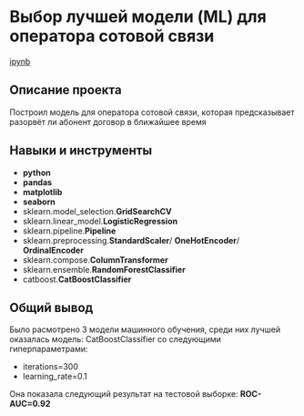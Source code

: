 # Выбор лучшей модели (ML) для оператора сотовой связи

[ipynb](https://github.com/satysh/portfolio/blob/main/telecom/project.ipynb)

## Описание проекта

Построил модель для оператора сотовой связи, которая предсказывает разорвёт ли абонент договор в ближайшее время

## Навыки и инструменты

- **python**
- **pandas**
- **matplotlib**
- **seaborn**
- sklearn.model_selection.**GridSearchCV**
- sklearn.linear_model.**LogisticRegression**
- sklearn.pipeline.**Pipeline**
- sklearn.preprocessing.**StandardScaler**/ **OneHotEncoder**/ **OrdinalEncoder**
- sklearn.compose.**ColumnTransformer**
- sklearn.ensemble.**RandomForestClassifier**
- catboost.**CatBoostClassifier**

## 

## Общий вывод

Было расмотрено 3 модели машинного обучения, среди них лучшей оказалась модель:
CatBoostClassifier со следующими гиперпараметрами:

* iterations=300
* learning_rate=0.1

Она показала следующий результат на тестовой выборке: **ROC-AUC=0.92**